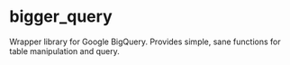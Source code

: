 # bigger_query
Wrapper library for Google BigQuery.  Provides simple, sane functions for table manipulation and query.

